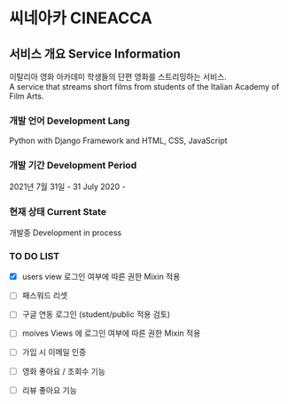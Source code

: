 # 씨네아카 CINEACCA 


## 서비스 개요 Service Information

이탈리아 영화 아카데미 학생들의 단편 영화를 스트리밍하는 서비스.  
A service that streams short films from students of the Italian Academy of Film Arts.

### 개발 언어 Development Lang

Python with Django Framework and HTML, CSS, JavaScript

### 개발 기간 Development Period

2021년 7월 31일 - 
31 July 2020 -


### 현재 상태 Current State

개발중
Development in process


### TO DO LIST 

- [x] users view 로그인 여부에 따른 권한 Mixin 적용
- [ ] 패스워드 리셋
- [ ] 구글 연동 로그인 (student/public 적용 검토)
- [ ] moives Views 에 로그인 여부에 따른 권한 Mixin 적용
- [ ] 가입 시 이메일 인증
- [ ] 영화 좋아요 / 조회수 기능
- [ ] 리뷰 좋아요 기능




